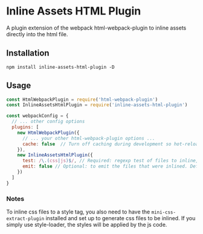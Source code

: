 # Inline Assets HTML Plugin

A plugin extension of the webpack html-webpack-plugin to inline assets directly into the html file.

## Installation
```
npm install inline-assets-html-plugin -D
```


## Usage

```js
const HtmlWebpackPlugin = require('html-webpack-plugin')
const InlineAssetsHtmlPlugin = require('inline-assets-html-plugin')

const webpackConfig = {
  // ... other config options
  plugins: [
    new HtmlWebpackPlugin({
      // ... your other html-webpack-plugin options ...
      cache: false  // Turn off caching during development so hot-reloading can re-inline the files on change
    }),
    new InlineAssetsHtmlPlugin({
      test: /\.(css|js)$/, // Required: regexp test of files to inline,
      emit: false // Optional: to emit the files that were inlined. Defaults to false (remove the files)
    })
  ]
}
```

### Notes

To inline css files to a style tag, you also need to have the `mini-css-extract-plugin` installed and set up to generate css files to be inlined.  If you simply use style-loader, the styles will be applied by the js code.

